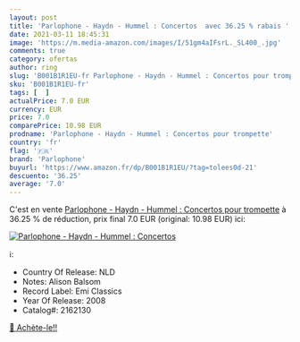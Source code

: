 ```yaml
---
layout: post
title: 'Parlophone - Haydn - Hummel : Concertos  avec 36.25 % rabais '
date: 2021-03-11 18:45:31
image: 'https://m.media-amazon.com/images/I/51gm4aIFsrL._SL400_.jpg'
comments: true
category: ofertas
author: ring
slug: 'B001B1R1EU-fr Parlophone - Haydn - Hummel : Concertos pour trompette'
sku: 'B001B1R1EU-fr'
tags: [  ]
actualPrice: 7.0 EUR
currency: EUR
price: 7.0
comparePrice: 10.98 EUR
prodname: 'Parlophone - Haydn - Hummel : Concertos pour trompette'
country: 'fr'
flag: '🇫🇷'
brand: 'Parlophone'
buyurl: 'https://www.amazon.fr/dp/B001B1R1EU/?tag=tolees0d-21'
descuento: '36.25'
average: '7.0'
---
```


C'est en vente [Parlophone - Haydn - Hummel : Concertos pour trompette](https://www.amazon.fr/dp/B001B1R1EU/?tag=tolees0d-21)  à  36.25 % de réduction, prix final  7.0 EUR (original: 10.98 EUR) ici:

[![Parlophone - Haydn - Hummel : Concertos ](https://m.media-amazon.com/images/I/51gm4aIFsrL._SL400_.jpg)](https://www.amazon.fr/dp/B001B1R1EU/?tag=tolees0d-21)

ℹ️:

- Country Of Release: NLD
- Notes: Alison Balsom
- Record Label: Emi Classics
- Year Of Release: 2008
- Catalog#: 2162130

[🛒 Achète-le!!](https://www.amazon.fr/dp/B001B1R1EU/?tag=tolees0d-21)
